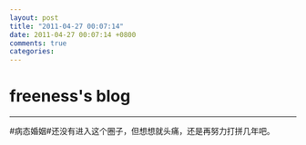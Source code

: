 ```yaml
---
layout: post
title: "2011-04-27 00:07:14"
date: 2011-04-27 00:07:14 +0800
comments: true
categories: 
---
```


# freeness's blog

----------

>
\#病态婚姻\#还没有进入这个圈子，但想想就头痛，还是再努力打拼几年吧。